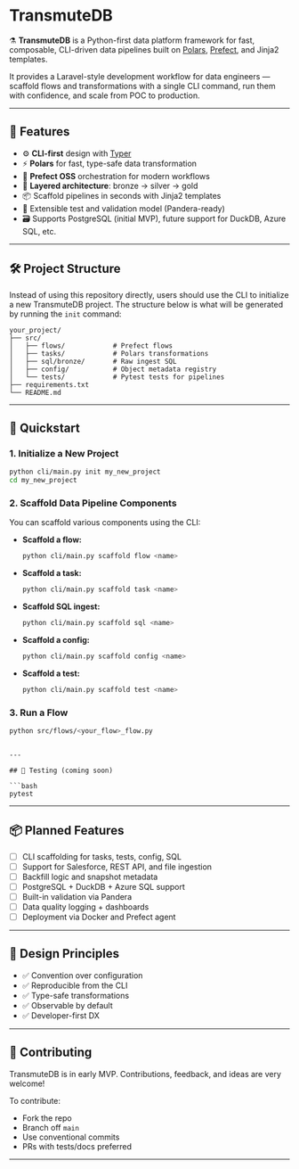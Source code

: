 
# TransmuteDB

⚗️ **TransmuteDB** is a Python-first data platform framework for fast, composable, CLI-driven data pipelines built on [Polars](https://www.pola.rs/), [Prefect](https://docs.prefect.io/), and Jinja2 templates.

It provides a Laravel-style development workflow for data engineers — scaffold flows and transformations with a single CLI command, run them with confidence, and scale from POC to production.

---

## 🚀 Features

- ⚙️ **CLI-first** design with [Typer](https://typer.tiangolo.com/)
- ⚡ **Polars** for fast, type-safe data transformation
- 🧬 **Prefect OSS** orchestration for modern workflows
- 🧱 **Layered architecture**: bronze → silver → gold
- 📦 Scaffold pipelines in seconds with Jinja2 templates
- 🧪 Extensible test and validation model (Pandera-ready)
- 🗃️ Supports PostgreSQL (initial MVP), future support for DuckDB, Azure SQL, etc.

---

## 🛠️ Project Structure

Instead of using this repository directly, users should use the CLI to initialize a new TransmuteDB project. The structure below is what will be generated by running the `init` command:

```
your_project/
├── src/
│   ├── flows/            # Prefect flows
│   ├── tasks/            # Polars transformations
│   ├── sql/bronze/       # Raw ingest SQL
│   ├── config/           # Object metadata registry
│   └── tests/            # Pytest tests for pipelines
├── requirements.txt
└── README.md
```

---

## 🔧 Quickstart

### 1. Initialize a New Project

```bash
python cli/main.py init my_new_project
cd my_new_project
```

### 2. Scaffold Data Pipeline Components

You can scaffold various components using the CLI:

- **Scaffold a flow:**

  ```bash
  python cli/main.py scaffold flow <name>
  ```

- **Scaffold a task:**

  ```bash
  python cli/main.py scaffold task <name>
  ```

- **Scaffold SQL ingest:**

  ```bash
  python cli/main.py scaffold sql <name>
  ```

- **Scaffold a config:**

  ```bash
  python cli/main.py scaffold config <name>
  ```

- **Scaffold a test:**

  ```bash
  python cli/main.py scaffold test <name>
  ```

### 3. Run a Flow

```bash
python src/flows/<your_flow>_flow.py
```
```

---

## 🧪 Testing (coming soon)

```bash
pytest
```

---

## 📦 Planned Features

- [ ] CLI scaffolding for tasks, tests, config, SQL
- [ ] Support for Salesforce, REST API, and file ingestion
- [ ] Backfill logic and snapshot metadata
- [ ] PostgreSQL + DuckDB + Azure SQL support
- [ ] Built-in validation via Pandera
- [ ] Data quality logging + dashboards
- [ ] Deployment via Docker and Prefect agent

---

## 🧠 Design Principles

- ✅ Convention over configuration
- ✅ Reproducible from the CLI
- ✅ Type-safe transformations
- ✅ Observable by default
- ✅ Developer-first DX

---

## 💬 Contributing

TransmuteDB is in early MVP. Contributions, feedback, and ideas are very welcome!

To contribute:
- Fork the repo
- Branch off `main`
- Use conventional commits
- PRs with tests/docs preferred

---

